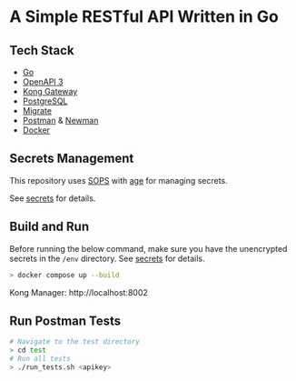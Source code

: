 # A Simple RESTful API Written in Go

## Tech Stack

- [Go](https://go.dev/)
- [OpenAPI 3](https://www.openapis.org/)
- [Kong Gateway](https://konghq.com/kong/)
- [PostgreSQL](https://www.postgresql.org/)
- [Migrate](https://github.com/golang-migrate/migrate)
- [Postman](https://www.postman.com/) & [Newman](https://www.npmjs.com/package/newman)
- [Docker](https://www.docker.com/)

## Secrets Management

This repository uses [SOPS](https://github.com/mozilla/sops) with [age](https://github.com/mozilla/sops#encrypting-using-age) for managing secrets.

See [secrets](secrets/) for details.

## Build and Run

Before running the below command, make sure you have the unencrypted secrets in the `/env` directory. See [secrets](secrets/) for details.

```bash
> docker compose up --build
```

Kong Manager: http://localhost:8002

## Run Postman Tests

```bash
# Navigate to the test directory
> cd test
# Run all tests
> ./run_tests.sh <apikey>
```
